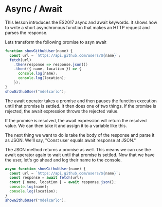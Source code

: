 # Async / Await

This lesson introduces the ES2017 async and await keywords. It shows how to write a short asynchronous function that makes an HTTP request and parses the response.

Lets transform the following promise to asyn await

```js
function showGithubUser(name) {
  const url = `https://api.github.com/users/${name}`;
  fetch(url)
    .then(response => response.json())
    .then(({ name, location }) => {
      console.log(name);
      console.log(location);
    });
}
showGithubUser("mdelcarlo");
```

The await operator takes a promise and then pauses the function execution until that promise is settled. It then does one of two things. If the promise is rejected, the await expression throws the rejected value.

If the promise is resolved, the await expression will return the resolved value. We can then take it and assign it to a variable like this.

The next thing we want to do is take the body of the response and parse it as JSON. We'll say, "Const user equals await response at JSON."

The JSON method returns a promise as well. This means we can use the await operator again to wait until that promise is settled. Now that we have the user, let's go ahead and log their name to the console.

```js
async function showGithubUser(name) {
  const url = `https://api.github.com/users/${name}`;
  const response = await fetch(url);
  const { name, location } = await response.json();
  console.log(name);
  console.log(location);
}
showGithubUser("mdelcarlo");
```
